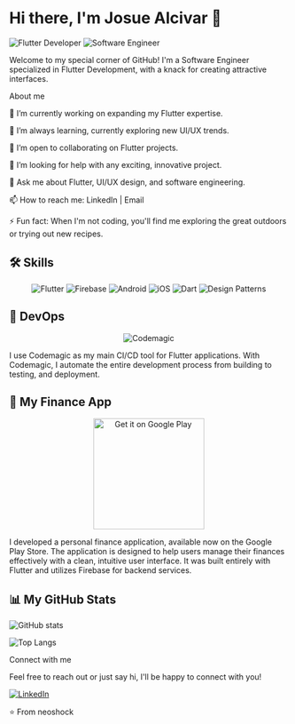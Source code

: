 # Hi there, I'm Josue Alcivar 👋

![Flutter Developer](https://img.shields.io/badge/Flutter-Developer-blue?style=for-the-badge&logo=flutter&logoColor=white)
![Software Engineer](https://img.shields.io/badge/Software-Engineer-%23007ACC?style=for-the-badge&logo=software&logoColor=white)

Welcome to my special corner of GitHub! I'm a Software Engineer specialized in Flutter Development, with a knack for creating attractive interfaces.

About me

🔭 I’m currently working on expanding my Flutter expertise.

🌱 I’m always learning, currently exploring new UI/UX trends.

👯 I’m open to collaborating on Flutter projects.

🤔 I’m looking for help with any exciting, innovative project.

💬 Ask me about Flutter, UI/UX design, and software engineering.

📫 How to reach me: LinkedIn | Email

⚡ Fun fact: When I'm not coding, you'll find me exploring the great outdoors or trying out new recipes.

## 🛠 Skills

<p align="center">
  <img src="https://img.shields.io/badge/Flutter-%2302569B.svg?style=for-the-badge&logo=Flutter&logoColor=white" alt="Flutter" />
  <img src="https://img.shields.io/badge/Firebase-%23039BE5.svg?style=for-the-badge&logo=firebase" alt="Firebase" />
  <img src="https://img.shields.io/badge/Android-3DDC84?style=for-the-badge&logo=android&logoColor=white" alt="Android" />
  <img src="https://img.shields.io/badge/iOS-000000?style=for-the-badge&logo=ios&logoColor=white" alt="iOS" />
  <img src="https://img.shields.io/badge/Dart-0175C2?style=for-the-badge&logo=dart&logoColor=white" alt="Dart" />
  <img src="https://img.shields.io/badge/-Design%20Patterns-%23007ACC?style=for-the-badge" alt="Design Patterns" />
</p>

## 🚀 DevOps

<p align="center">
  <img src="https://img.shields.io/badge/Codemagic-FF003D?style=for-the-badge&logo=codemagic&logoColor=white" alt="Codemagic" />
</p>

I use Codemagic as my main CI/CD tool for Flutter applications. With Codemagic, I automate the entire development process from building to testing, and deployment. 

## 📱 My Finance App

<p align="center">
  <a href='https://play.google.com/store/apps/details?id=com.neoshock.finanzas'><img align="center" src="https://play.google.com/intl/en_us/badges/static/images/badges/en_badge_web_generic.png" alt='Get it on Google Play' width='200'/></a>
</p>

I developed a personal finance application, available now on the Google Play Store. The application is designed to help users manage their finances effectively with a clean, intuitive user interface. It was built entirely with Flutter and utilizes Firebase for backend services. 



## 📊 My GitHub Stats

![GitHub stats](https://github-readme-stats.vercel.app/api?username=neoshock&show_icons=true&theme=tokyonight)

![Top Langs](https://github-readme-stats.vercel.app/api/top-langs/?username=neoshock&theme=tokyonight)

Connect with me

Feel free to reach out or just say hi, I'll be happy to connect with you!

[![LinkedIn](https://img.shields.io/badge/LinkedIn-%230077B5.svg?&style=for-the-badge&logo=linkedin&logoColor=white)](https://www.linkedin.com/in/neoshock/)

⭐️ From neoshock
